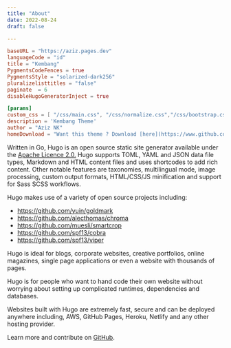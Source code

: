 ```yaml
---
title: "About"
date: 2022-08-24
draft: false

---
```

```toml
baseURL = "https://aziz.pages.dev"
languageCode = "id"
title = "Kembang"
PygmentsCodeFences = true
PygmentsStyle = "solarized-dark256"
pluralizelisttitles = "false"
paginate  = 6
disableHugoGeneratorInject = true

[params]
custom_css = [ "/css/main.css", "/css/normalize.css","/css/bootstrap.css"]
description = 'Kembang Theme'
author = "Aziz NK"
homeDownload = "Want this theme ? Download [here](https://www.github.com/httpsecure/kembang). Thanks"
```


Written in Go, Hugo is an open source static site generator available under the [Apache Licence 2.0.](https://github.com/gohugoio/hugo/blob/master/LICENSE) Hugo supports TOML, YAML and JSON data file types, Markdown and HTML content files and uses shortcodes to add rich content. Other notable features are taxonomies, multilingual mode, image processing, custom output formats, HTML/CSS/JS minification and support for Sass SCSS workflows.

Hugo makes use of a variety of open source projects including:

* https://github.com/yuin/goldmark
* https://github.com/alecthomas/chroma
* https://github.com/muesli/smartcrop
* https://github.com/spf13/cobra
* https://github.com/spf13/viper

Hugo is ideal for blogs, corporate websites, creative portfolios, online magazines, single page applications or even a website with thousands of pages.

Hugo is for people who want to hand code their own website without worrying about setting up complicated runtimes, dependencies and databases.

Websites built with Hugo are extremely fast, secure and can be deployed anywhere including, AWS, GitHub Pages, Heroku, Netlify and any other hosting provider.

Learn more and contribute on [GitHub](https://github.com/gohugoio).
